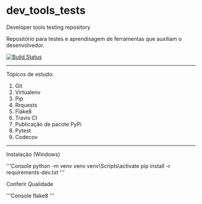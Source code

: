 # dev_tools_tests

Developer tools testing repository

Repositório para testes e aprendisagem de ferramentas que auxiliam o desenvolvedor.

[![Build Status](https://app.travis-ci.com/lucasfmerino/dev_tools_tests.svg?branch=main)](https://app.travis-ci.com/lucasfmerino/dev_tools_tests)

---

Tópicos de estudo:

1. Git
2. Virtualenv
3. Pip
4. Rrquests
5. Flake8
6. Travis CI
7. Publicação de pacote PyPi
8. Pytest
9. Codecov

---

Instalação (Windows)

'''Console
python -m venv venv
venv\Scripts\activate
pip install -r requirements-dev.txt
'''

Conferir Qualidade

'''Console
flake8
'''
